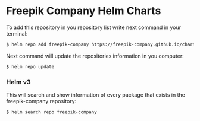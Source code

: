 # Freepik Company Helm Charts

To add this repository in you repository list write next command in your terminal:

```bash
$ helm repo add freepik-company https://freepik-company.github.io/charts/
```

Next command will update the repositories information in you computer:

```bash
$ helm repo update
```

### Helm v3

This will search and show information of every package that exists in the freepik-company repository:

```bash
$ helm search repo freepik-company
```
